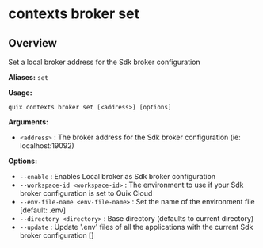 # contexts broker set

## Overview

Set a local broker address for the Sdk broker configuration

**Aliases:** `set`

**Usage:**

```
quix contexts broker set [<address>] [options]
```

**Arguments:**

- `<address>` : The broker address for the Sdk broker configuration (ie: localhost:19092)

**Options:**

- `--enable` : Enables Local broker as Sdk broker configuration
- `--workspace-id <workspace-id>` : The environment to use if your Sdk broker configuration is set to Quix Cloud
- `--env-file-name <env-file-name>` : Set the name of the environment file [default: .env]
- `--directory <directory>` : Base directory (defaults to current directory)
- `--update` : Update '.env' files of all the applications with the current Sdk broker configuration []

